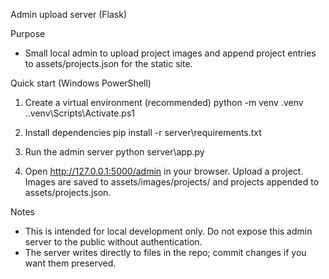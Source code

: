 Admin upload server (Flask)

Purpose
- Small local admin to upload project images and append project entries to assets/projects.json for the static site.

Quick start (Windows PowerShell)

1. Create a virtual environment (recommended)
   python -m venv .venv
   .\.venv\Scripts\Activate.ps1

2. Install dependencies
   pip install -r server\requirements.txt

3. Run the admin server
   python server\app.py

4. Open http://127.0.0.1:5000/admin in your browser. Upload a project. Images are saved to assets/images/projects/ and projects appended to assets/projects.json.

Notes
- This is intended for local development only. Do not expose this admin server to the public without authentication.
- The server writes directly to files in the repo; commit changes if you want them preserved.
